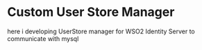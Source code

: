 # Custom User Store Manager

here i developing UserStore manager for WSO2 Identity Server to communicate with mysql  
